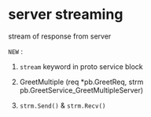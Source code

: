 # server streaming

stream of response from server

`NEW` : 
1) `stream` keyword in proto service block

2) GreetMultiple (req *pb.GreetReq, strm pb.GreetService_GreetMultipleServer)

3) `strm.Send()` & `strm.Recv()`



